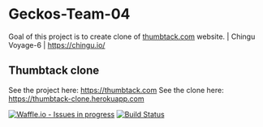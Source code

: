 # Geckos-Team-04
Goal of this project is to create clone of [thumbtack.com](thumbtack.com) website. | Chingu Voyage-6 | https://chingu.io/

## Thumbtack clone
See the project here: https://thumbtack.com
See the clone here: https://thumbtack-clone.herokuapp.com

[![Waffle.io - Issues in progress](https://badge.waffle.io/chingu-voyage6/Geckos-Team-04.png?label=in%20progress&title=In%20Progress)](http://waffle.io/chingu-voyage6/Geckos-Team-04) [![Build Status](https://travis-ci.org/chingu-voyage6/Geckos-Team-04.svg?branch=master)](https://travis-ci.org/chingu-voyage6/Geckos-Team-04)
